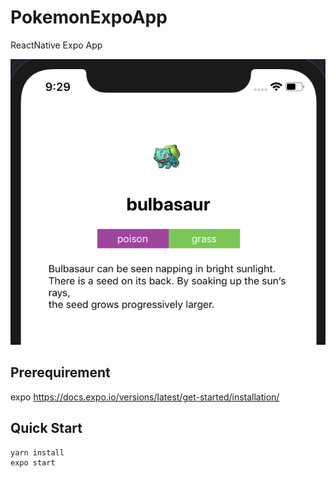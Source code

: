 # PokemonExpoApp

ReactNative Expo App

![alt text](./example.png)

## Prerequirement

   expo https://docs.expo.io/versions/latest/get-started/installation/

## Quick Start

```sh
yarn install
expo start
```

